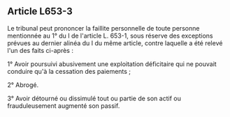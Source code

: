 Article L653-3
----
Le tribunal peut prononcer la faillite personnelle de toute personne mentionnée
au 1° du I de l'article L. 653-1, sous réserve des exceptions prévues au dernier
alinéa du I du même article, contre laquelle a été relevé l'un des faits
ci-après :

1° Avoir poursuivi abusivement une exploitation déficitaire qui ne pouvait
conduire qu'à la cessation des paiements ;

2° Abrogé.

3° Avoir détourné ou dissimulé tout ou partie de son actif ou frauduleusement
augmenté son passif.
